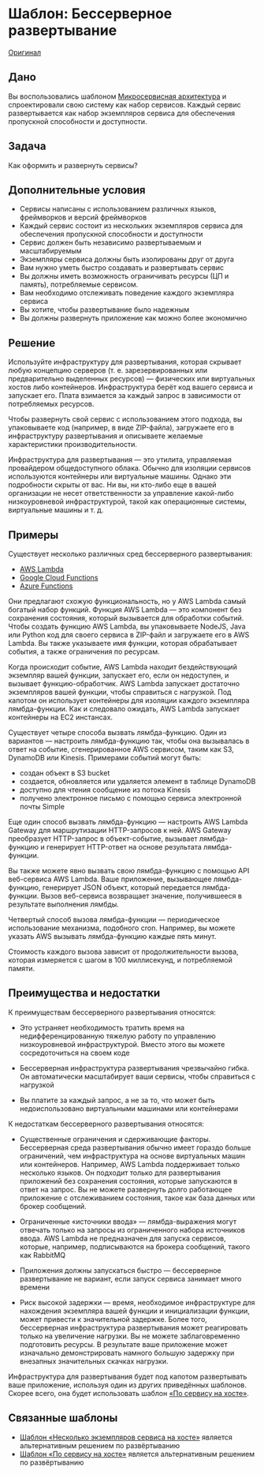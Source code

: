 # Шаблон: Бессерверное развертывание

[Оригинал](https://microservices.io/patterns/deployment/serverless-deployment.html)

## Дано

Вы воспользовались шаблоном [Микросервисная архитектура](../Application-architecture-patterns/pattern-microservice-architecture.md) и
спроектировали свою систему как набор сервисов. Каждый сервис развертывается
как набор экземпляров сервиса для обеспечения пропускной способности и
доступности.

## Задача

Как оформить и развернуть сервисы?

## Дополнительные условия

* Сервисы написаны с использованием различных языков, фреймворков и
  версий фреймворков
* Каждый сервис состоит из нескольких экземпляров сервиса для обеспечения
  пропускной способности и доступности
* Сервис должен быть независимо развертываемым и масштабируемым
* Экземпляры сервиса должны быть изолированы друг от друга
* Вам нужно уметь быстро создавать и развертывать сервис
* Вы должны иметь возможность ограничивать ресурсы (ЦП и память),
  потребляемые сервисом.
* Вам необходимо отслеживать поведение каждого экземпляра сервиса
* Вы хотите, чтобы развертывание было надежным
* Вы должны развернуть приложение как можно более экономично

## Решение

Используйте инфраструктуру для развертывания, которая скрывает любую 
концепцию серверов (т. е. зарезервированных или предварительно 
выделенных ресурсов) — физических или виртуальных хостов либо контейнеров. 
Инфраструктура берёт код вашего сервиса и запускает его. Плата 
взимается за каждый запрос в зависимости от потребляемых ресурсов.

Чтобы развернуть свой сервис с использованием этого подхода, вы 
упаковываете код (например, в виде ZIP-файла), загружаете его в 
инфраструктуру развертывания и описываете желаемые характеристики 
производительности.

Инфраструктура для развертывания — это утилита, управляемая провайдером 
общедоступного облака. Обычно для изоляции сервисов используются 
контейнеры или виртуальные машины. Однако эти подробности скрыты от 
вас. Ни вы, ни кто-либо еще в вашей организации не несет ответственности 
за управление какой-либо низкоуровневой инфраструктурой, такой как 
операционные системы, виртуальные машины и т. д.

## Примеры

Существует несколько различных сред бессерверного развертывания:

* [AWS Lambda](https://aws.amazon.com/lambda/)
* [Google Cloud Functions](https://cloud.google.com/functions/docs)
* [Azure Functions](https://azure.microsoft.com/en-us/services/functions/)

Они предлагают схожую функциональность, но у AWS Lambda самый богатый 
набор функций. Функция AWS Lambda — это компонент без сохранения 
состояния, который вызывается для обработки событий. Чтобы создать 
функцию AWS Lambda, вы упаковываете NodeJS, Java или Python код для 
своего сервиса в ZIP-файл и загружаете его в AWS Lambda. Вы также указываете 
имя функции, которая обрабатывает события, а также ограничения по ресурсам.

Когда происходит событие, AWS Lambda находит бездействующий экземпляр 
вашей функции, запускает его, если он недоступен, и вызывает 
функцию-обработчик. AWS Lambda запускает достаточно экземпляров вашей 
функции, чтобы справиться с нагрузкой. Под капотом он использует 
контейнеры для изоляции каждого экземпляра лямбда-функции. Как и 
следовало ожидать, AWS Lambda запускает контейнеры на EC2 инстансах.

Существует четыре способа вызвать лямбда-функцию. Один из 
вариантов — настроить лямбда-функцию так, чтобы она вызывалась в ответ 
на событие, сгенерированное AWS сервисом, таким как S3, DynamoDB или 
Kinesis. Примерами событий могут быть:

* создан объект в S3 bucket
* создается, обновляется или удаляется элемент в таблице DynamoDB
* доступно для чтения сообщение из потока Kinesis
* получено электронное письмо с помощью сервиса электронной почты Simple

Еще один способ вызвать лямбда-функцию — настроить AWS Lambda Gateway 
для маршрутизации HTTP-запросов к ней. AWS Gateway преобразует 
HTTP-запрос в объект-событие, вызывает лямбда-функцию и генерирует 
HTTP-ответ на основе результата лямбда-функции.

Вы также можете явно вызвать свою лямбда-функцию с помощью API веб-сервиса
AWS Lambda. Ваше приложение, вызывающее лямбда-функцию, генерирует 
JSON объект, который передается лямбда-функции. Вызов веб-сервиса 
возвращает значение, получившееся в результате выполнения лямбды.

Четвертый способ вызова лямбда-функции — периодическое использование 
механизма, подобного cron. Например, вы можете указать AWS вызывать 
лямбда-функцию каждые пять минут.

Стоимость каждого вызова зависит от продолжительности вызова, которая 
измеряется с шагом в 100 миллисекунд, и потребляемой памяти.

## Преимущества и недостатки

К преимуществам бессерверного развертывания относятся:

* Это устраняет необходимость тратить время на недифференцированную 
  тяжелую работу по управлению низкоуровневой инфраструктурой. Вместо 
  этого вы можете сосредоточиться на своем коде

* Бессерверная инфраструктура развертывания чрезвычайно гибка. Он 
  автоматически масштабирует ваши сервисы, чтобы справиться с нагрузкой

* Вы платите за каждый запрос, а не за то, что может быть недоиспользовано 
  виртуальными машинами или контейнерами

К недостаткам бессерверного развертывания относятся:

* Существенные ограничения и сдерживающие факторы. Бессерверная среда 
  развертывания обычно имеет гораздо больше ограничений, чем инфраструктура 
  на основе виртуальных машин или контейнеров. Например, AWS Lambda 
  поддерживает только несколько языков. Он подходит только для 
  развертывания приложений без сохранения состояния, которые запускаются 
  в ответ на запрос. Вы не можете развернуть долго работающее приложение 
  с отслеживанием состояния, такое как база данных или брокер сообщений.

* Ограниченные «источники ввода» — лямбда-выражения могут отвечать только 
  на запросы из ограниченного набора источников ввода. AWS Lambda не 
  предназначен для запуска сервисов, которые, например, подписываются 
  на брокера сообщений, такого как RabbitMQ

* Приложения должны запускаться быстро — бессерверное развертывание не 
  вариант, если запуск сервиса занимает много времени

* Риск высокой задержки — время, необходимое инфраструктуре для 
  нахождения экземпляра вашей функции и инициализации функции, может 
  привести к значительной задержке. Более того, бессерверная 
  инфраструктура развертывания может реагировать только на увеличение 
  нагрузки. Вы не можете заблаговременно подготовить ресурсы. В результате 
  ваше приложение может изначально демонстрировать намного большую задержку 
  при внезапных значительных скачках нагрузки.

Инфраструктура для развертывания будет под капотом развертывать ваше 
приложение, используя один из других приведённых шаблонов. Скорее всего, 
она будет использовать шаблон [«По сервису на хосте»](single-service-per-host.md).

## Связанные шаблоны

* [Шаблон «Несколько экземпляров сервиса на хосте»](multiple-services-per-host.md) является 
  альтернативным решением по развёртыванию
* [Шаблон «По сервису на хосте»](single-service-per-host.md) является 
  альтернативным решением по развёртыванию